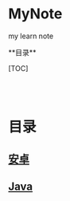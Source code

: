 # MyNote
my learn note


<div>
**目录** 

[TOC]
</div>

</br></br>
# **目录**

  ## [安卓](https://github.com/AndBird/MyNote/blob/master/android/android_content.md)
  ## [Java](https://github.com/AndBird/MyNote/blob/master/java/java_content.md)

